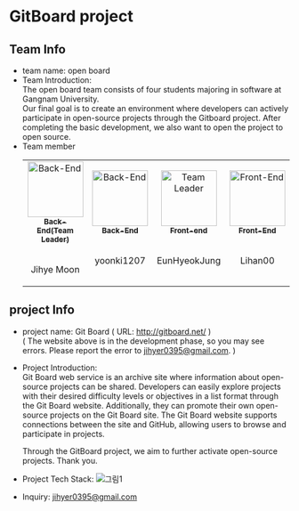 # GitBoard project

## Team Info
- team name: open board   
- Team Introduction:   
  The open board team consists of four students majoring in software at Gangnam University.   
  Our final goal is to create an environment where developers can actively participate in open-source projects through the Gitboard project.
  After completing the basic development, we also want to open the project to open source.   
- Team member
  <table>
    <tbody>
        <tr>
            <td align="center"><a href="https://github.com/Dev-JihyeMoon"><img src="https://avatars2.githubusercontent.com/u/67064571?v=4?s=100" width="100px;" alt="Back-End"/><br /><sub><b>Back-End(Team Leader)</b></sub><br /></a><br><p>Jihye Moon</p></td>
            <td align="center"><a href="https://github.com/yoonki1207"><img src="https://avatars.githubusercontent.com/u/17930226?v=4" width="100px;" alt="Back-End"/><br /><sub><b>Back-End</b></sub><br /></a><br><p>yoonki1207</p></td>
            <td align="center"><a href="https://github.com/EunHyeokJung"><img src="https://avatars.githubusercontent.com/u/69712631?v=4" width="100px;" alt="Team Leader"/><br /><sub><b>Front-end</b></sub><br /></a><br><p>EunHyeokJung</p></td>
			    	<td align="center"><a href="https://github.com/Lihan00"><img src="https://avatars.githubusercontent.com/u/96524080?v=4" width="100px;" alt="Front-End"/><br /><sub><b>Front-End</b></sub><br /></a><br><p>Lihan00</p></td>
        </tr>
    </tbody>
  </table>

## project Info
- project name: Git Board ( URL: http://gitboard.net/ )   
  ( The website above is in the development phase, so you may see errors. Please report the error to jihyer0395@gmail.com. )     
- Project Introduction:    
  Git Board web service is an archive site where information about open-source projects can be shared.
  Developers can easily explore projects with their desired difficulty levels or objectives in a list format through the Git Board website. Additionally, they can promote their own open-source projects on the Git Board site.
  The Git Board website supports connections between the site and GitHub, allowing users to browse and participate in projects.   
   
  Through the GitBoard project, we aim to further activate open-source projects. Thank you.    
- Project Tech Stack:
  ![그림1](https://github.com/w3m-2/.github/assets/67064571/df747412-e382-4ec2-8757-1f447da55447)   
   
- Inquiry: jihyer0395@gmail.com




